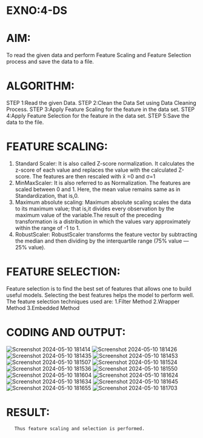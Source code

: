 # EXNO:4-DS
# AIM:
To read the given data and perform Feature Scaling and Feature Selection process and save the
data to a file.

# ALGORITHM:
STEP 1:Read the given Data.
STEP 2:Clean the Data Set using Data Cleaning Process.
STEP 3:Apply Feature Scaling for the feature in the data set.
STEP 4:Apply Feature Selection for the feature in the data set.
STEP 5:Save the data to the file.

# FEATURE SCALING:
1. Standard Scaler: It is also called Z-score normalization. It calculates the z-score of each value and replaces the value with the calculated Z-score. The features are then rescaled with x̄ =0 and σ=1
2. MinMaxScaler: It is also referred to as Normalization. The features are scaled between 0 and 1. Here, the mean value remains same as in Standardization, that is,0.
3. Maximum absolute scaling: Maximum absolute scaling scales the data to its maximum value; that is,it divides every observation by the maximum value of the variable.The result of the preceding transformation is a distribution in which the values vary approximately within the range of -1 to 1.
4. RobustScaler: RobustScaler transforms the feature vector by subtracting the median and then dividing by the interquartile range (75% value — 25% value).

# FEATURE SELECTION:
Feature selection is to find the best set of features that allows one to build useful models. Selecting the best features helps the model to perform well.
The feature selection techniques used are:
1.Filter Method
2.Wrapper Method
3.Embedded Method

# CODING AND OUTPUT:
![Screenshot 2024-05-10 181414](https://github.com/23004027/EXNO-4-DS/assets/138956447/5c1ddf8f-7253-4137-a093-58346f56e48e)
![Screenshot 2024-05-10 181426](https://github.com/23004027/EXNO-4-DS/assets/138956447/f1e6cc0f-f9b7-428b-ab24-eb3a0c53406a)
![Screenshot 2024-05-10 181435](https://github.com/23004027/EXNO-4-DS/assets/138956447/2557abd4-2f06-4a75-9686-fe84165e8e19)
![Screenshot 2024-05-10 181453](https://github.com/23004027/EXNO-4-DS/assets/138956447/1e0f4048-34a9-4852-bcef-4179cfd61546)
![Screenshot 2024-05-10 181507](https://github.com/23004027/EXNO-4-DS/assets/138956447/46945ed2-6544-4e33-bb34-6db672eb5c85)
![Screenshot 2024-05-10 181524](https://github.com/23004027/EXNO-4-DS/assets/138956447/3cdac395-107e-4fed-80da-0d92055ae7cc)
![Screenshot 2024-05-10 181536](https://github.com/23004027/EXNO-4-DS/assets/138956447/ee966088-fd34-48c9-b6ed-13dc345b716d)
![Screenshot 2024-05-10 181550](https://github.com/23004027/EXNO-4-DS/assets/138956447/10a840db-66f6-454d-baf5-51a9a241a567)
![Screenshot 2024-05-10 181604](https://github.com/23004027/EXNO-4-DS/assets/138956447/069e9bf4-662d-4aba-a039-3d18c13db406)
![Screenshot 2024-05-10 181624](https://github.com/23004027/EXNO-4-DS/assets/138956447/3d5e3299-396a-4416-9166-a7ecfa0396af)
![Screenshot 2024-05-10 181634](https://github.com/23004027/EXNO-4-DS/assets/138956447/b2cfcf70-8169-4088-b145-75bc310ac610)
![Screenshot 2024-05-10 181645](https://github.com/23004027/EXNO-4-DS/assets/138956447/36e37723-19f5-49a2-a367-5832dbf84a0d)
![Screenshot 2024-05-10 181655](https://github.com/23004027/EXNO-4-DS/assets/138956447/d0167284-f3f1-4a64-9725-f4e74b088399)
![Screenshot 2024-05-10 181703](https://github.com/23004027/EXNO-4-DS/assets/138956447/cdd70e7a-1df5-4d72-b4b4-439be1333c6d)

# RESULT:
       Thus feature scaling and selection is performed.

